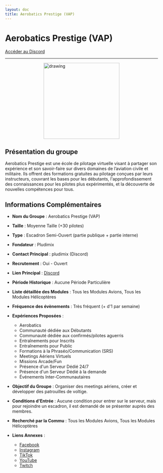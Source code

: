 ```yaml
---
layout: doc
title: Aerobatics Prestige (VAP)
---
```


# Aerobatics Prestige (VAP)

[Accéder au Discord](https://discord.gg/V5SyVZxgTt)

---
<img src="/commus_img/vap.png" alt="drawing" width="250" style="display: block; margin-left: auto; margin-right: auto;"/>

## Présentation du groupe

Aerobatics Prestige est une école de pilotage virtuelle visant à partager son expérience et son savoir-faire sur divers domaines de l’aviation civile et militaire. Ils offrent des formations gratuites au pilotage conçues par leurs instructeurs, couvrant les bases pour les débutants, l'approfondissement des connaissances pour les pilotes plus expérimentés, et la découverte de nouvelles compétences pour tous.

## Informations Complémentaires

- **Nom du Groupe** : Aerobatics Prestige (VAP)
- **Taille** : Moyenne Taille (+30 pilotes)
- **Type** : Escadron Semi-Ouvert (partie publique + partie interne)
- **Fondateur** : Pludimix
- **Contact Principal** : pludimix (Discord)
- **Recrutement** : Oui - Ouvert
- **Lien Principal** : [Discord](https://discord.gg/V5SyVZxgTt)
- **Période Historique** : Aucune Période Particulière
- **Liste détaillée des Modules** : Tous les Modules Avions, Tous les Modules Hélicoptères
- **Fréquence des évènements** : Très fréquent (+ d'1 par semaine)
- **Expériences Proposées** :
  - Aerobatics
  - Communauté dédiée aux Débutants
  - Communauté dédiée aux confirmés/pilotes aguerris
  - Entraînements pour Inscrits
  - Entraînements pour Public
  - Formations à la Phraséo/Communication (SRS)
  - Meetings Aériens Virtuels
  - Missions Arcade/Fun
  - Présence d'un Serveur Dédié 24/7
  - Présence d'un Serveur Dédié à la demande
  - Événements Inter-Communautaires

- **Objectif du Groupe** : Organiser des meetings aériens, créer et développer des patrouilles de voltige.

- **Conditions d'Entrée** : Aucune condition pour entrer sur le serveur, mais pour rejoindre un escadron, il est demandé de se présenter auprès des membres.

- **Recherché par la Commu** : Tous les Modules Avions, Tous les Modules Hélicoptères

- **Liens Annexes** :
  - [Facebook](https://www.facebook.com/profile.php?id=100083374482829)
  - [Instagram](https://www.instagram.com/aerobaticsprestige/)
  - [TikTok](https://www.tiktok.com/@aerobaticsprestige/)
  - [YouTube](https://www.youtube.com/channel/UCHWZ3zRYWe66IVaa7sxBurA)
  - [Twitch](https://www.twitch.tv/aerobatics_prestige)